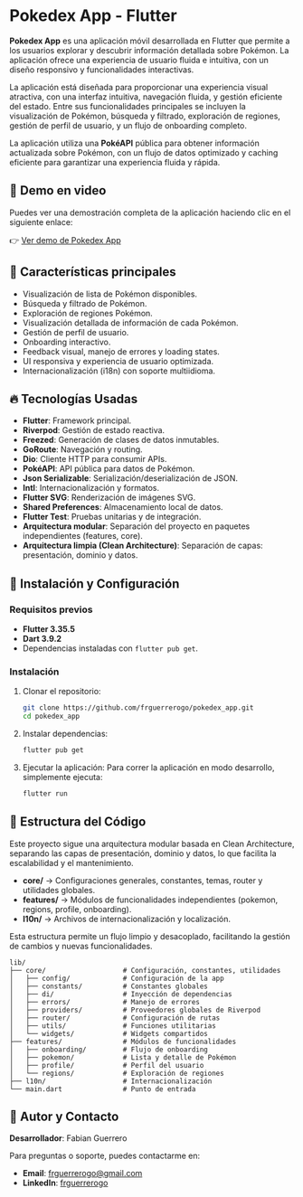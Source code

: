 # Pokedex App - Flutter

**Pokedex App** es una aplicación móvil desarrollada en Flutter que permite a los usuarios explorar y descubrir información detallada sobre Pokémon. La aplicación ofrece una experiencia de usuario fluida e intuitiva, con un diseño responsivo y funcionalidades interactivas.

La aplicación está diseñada para proporcionar una experiencia visual atractiva, con una interfaz intuitiva, navegación fluida, y gestión eficiente del estado. Entre sus funcionalidades principales se incluyen la visualización de Pokémon, búsqueda y filtrado, exploración de regiones, gestión de perfil de usuario, y un flujo de onboarding completo.

La aplicación utiliza una **PokéAPI** pública para obtener información actualizada sobre Pokémon, con un flujo de datos optimizado y caching eficiente para garantizar una experiencia fluida y rápida.


## 🎥 Demo en video

Puedes ver una demostración completa de la aplicación haciendo clic en el siguiente enlace:

👉 [Ver demo de Pokedex App](https://drive.google.com/file/d/1Aiz8_LbM5FIkcQ3cBrnMBxg-6hsjERok/view?usp=sharing)

## 🚀 Características principales

- Visualización de lista de Pokémon disponibles.
- Búsqueda y filtrado de Pokémon.
- Exploración de regiones Pokémon.
- Visualización detallada de información de cada Pokémon.
- Gestión de perfil de usuario.
- Onboarding interactivo.
- Feedback visual, manejo de errores y loading states.
- UI responsiva y experiencia de usuario optimizada.
- Internacionalización (i18n) con soporte multiidioma.

## 🔥 Tecnologías Usadas

- **Flutter**: Framework principal.
- **Riverpod**: Gestión de estado reactiva.
- **Freezed**: Generación de clases de datos inmutables.
- **GoRoute**: Navegación y routing.
- **Dio**: Cliente HTTP para consumir APIs.
- **PokéAPI**: API pública para datos de Pokémon.
- **Json Serializable**: Serialización/deserialización de JSON.
- **Intl**: Internacionalización y formatos.
- **Flutter SVG**: Renderización de imágenes SVG.
- **Shared Preferences**: Almacenamiento local de datos.
- **Flutter Test**: Pruebas unitarias y de integración.
- **Arquitectura modular**: Separación del proyecto en paquetes independientes (features, core).
- **Arquitectura limpia (Clean Architecture)**: Separación de capas: presentación, dominio y datos.

## 🚀 Instalación y Configuración

### Requisitos previos

- **Flutter 3.35.5**
- **Dart 3.9.2**
- Dependencias instaladas con `flutter pub get`.

### Instalación

1. Clonar el repositorio:
   ```bash
   git clone https://github.com/frguerrerogo/pokedex_app.git
   cd pokedex_app
   ```

2. Instalar dependencias:
   ```bash
   flutter pub get
   ```
3. Ejecutar la aplicación:
    Para correr la aplicación en modo desarrollo, simplemente ejecuta:
    ```bash
    flutter run
    ```
## 📂 Estructura del Código

Este proyecto sigue una arquitectura modular basada en Clean Architecture, separando las capas de presentación, dominio y datos, lo que facilita la escalabilidad y el mantenimiento.

- **core/** → Configuraciones generales, constantes, temas, router y utilidades globales.
- **features/** → Módulos de funcionalidades independientes (pokemon, regions, profile, onboarding).
- **l10n/** → Archivos de internacionalización y localización.

Esta estructura permite un flujo limpio y desacoplado, facilitando la gestión de cambios y nuevas funcionalidades.

```
lib/
├── core/                   # Configuración, constantes, utilidades
│   ├── config/             # Configuración de la app
│   ├── constants/          # Constantes globales
│   ├── di/                 # Inyección de dependencias
│   ├── errors/             # Manejo de errores
│   ├── providers/          # Proveedores globales de Riverpod
│   ├── router/             # Configuración de rutas
│   ├── utils/              # Funciones utilitarias
│   └── widgets/            # Widgets compartidos
├── features/               # Módulos de funcionalidades
│   ├── onboarding/         # Flujo de onboarding
│   ├── pokemon/            # Lista y detalle de Pokémon
│   ├── profile/            # Perfil del usuario
│   └── regions/            # Exploración de regiones
├── l10n/                   # Internacionalización
└── main.dart               # Punto de entrada
```

## 👤 Autor y Contacto

**Desarrollador**: Fabian Guerrero

Para preguntas o soporte, puedes contactarme en:

- **Email**: [frguerrerogo@gmail.com](frguerrerogo@gmail.com)
- **LinkedIn**: [frguerrerogo](https://www.linkedin.com/in/frguerrerogo/)
